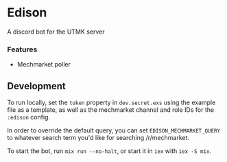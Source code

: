 # Edison
A discord bot for the UTMK server
### Features
- Mechmarket poller

## Development

To run locally, set the `token` property in `dev.secret.exs` using the example file as a template, as well as the mechmarket channel and role IDs for the `:edison` config.

In order to override the default query, you can set `EDISON_MECHMARKET_QUERY` to whatever search term you'd like for searching /r/mechmarket.

To start the bot, run `mix run --no-halt`, or start it in `iex` with `iex -S mix`.
